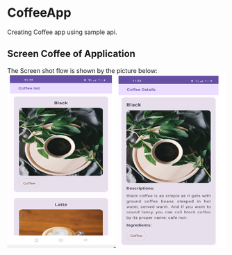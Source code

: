 # CoffeeApp

Creating Coffee app using sample api.

## Screen Coffee of Application

The Screen shot flow is shown by the picture below:
<br>
<img src="screenshots/coffee_list.png" alt="Coffee list" style="width:250px;height:400px;">
<img src="screenshots/coffee_details.png"  style="width:250px;height:400px;">
<br>
